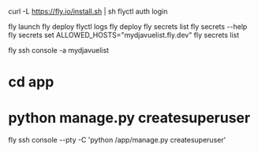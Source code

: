 curl -L https://fly.io/install.sh | sh
flyctl auth login

fly launch
fly deploy
flyctl logs
fly deploy
fly secrets list
fly secrets --help
fly secrets set ALLOWED_HOSTS="mydjavuelist.fly.dev"
fly secrets list

fly ssh console -a mydjavuelist
# cd app
# python manage.py createsuperuser

fly ssh console --pty -C 'python /app/manage.py createsuperuser'